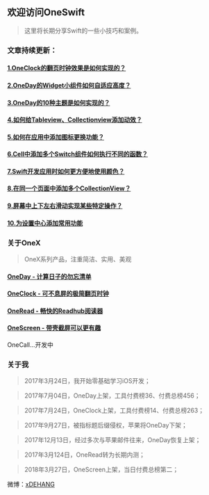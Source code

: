 ## 欢迎访问OneSwift

> 这里将长期分享Swift的一些小技巧和案例。


### 文章持续更新：

####  [1.OneClock的翻页时钟效果是如何实现的？](/1.OneClock的翻页时钟效果是如何实现的.md)

####  [2.OneDay的Widget小组件如何自适应高度？](/2.OneDay的Widget小组件如何自适应高度.md)

####  [3.OneDay的10种主题是如何实现的？](/3.OneDay的10种主题是如何实现的.md)

####  [4.如何给Tableview、Collectionview添加动效？](/4.如何给Tableview、Collectionview添加动效.md)

####  [5.如何在应用中添加图标更换功能？](/5.如何在应用中添加图标更换功能.md)

####  [6.Cell中添加多个Switch组件如何执行不同的函数？](/6.Cell中添加多个Switch组件如何执行不同的函数.md)

####  [7.Swift开发应用时如何更方便地使用颜色？](/7.Swift开发应用时如何更方便地使用颜色.md)

####  [8.在同一个页面中添加多个CollectionView？](/8.在同一个页面中添加多个CollectionView.md)

####  [9.屏幕中上下左右滑动实现某些特定操作？](/9.屏幕中上下左右滑动实现某些特定操作.md)

####  [10.为设置中心添加常用功能](/10.为设置中心添加常用功能.md)


### 关于OneX
> OneX系列产品，注重简洁、实用、美观

#### [OneDay - 计算日子的勿忘清单](https://itunes.apple.com/cn/app/id1250290965)
#### [OneClock - 可不息屏的极简翻页时钟](https://itunes.apple.com/cn/app/id1257395357)
#### [OneRead - 畅快的Readhub阅读器](https://jinshuju.net/f/syQKg5)
#### [OneScreen - 带壳截屏可以更有趣](https://itunes.apple.com/cn/app/id1355476695?mt=8)

OneCall...开发中


### 关于我

> 2017年3月24日，我开始零基础学习iOS开发；

> 2017年7月04日，OneDay上架，工具付费榜36、付费总榜456；

> 2017年7月24日，OneClock上架，工具付费榜14、付费总榜263；

> 2017年9月27日，被指标题后缀侵权，苹果将OneDay下架；

> 2017年12月13日，经过多次与苹果邮件往来，OneDay恢复上架；

> 2017年3月124日，OneRead转为长期内测；

> 2018年3月27日，OneScreen上架，当日付费总榜第二；


微博：[xDEHANG](https://weibo.com/bujidehang)
